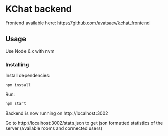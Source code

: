 # KChat backend

Frontend available here: https://github.com/avatsaev/kchat_frontend

## Usage

Use Node 6.x with nvm

### Installing


Install dependencies:
```
npm install
```

Run:

```
npm start
```

Backend is now running on http://localhost:3002

Go to http://localhost:3002/stats.json to get json formatted statistics of the server (available rooms and connected users)
